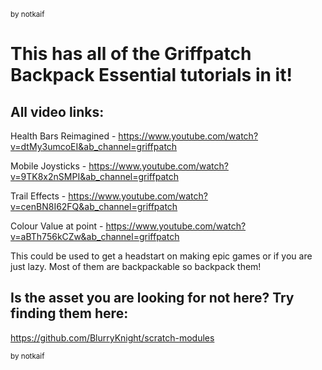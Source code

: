<sub>by notkaif</sub>


# This has all of the Griffpatch Backpack Essential tutorials in it!
## All video links:
Health Bars Reimagined - https://www.youtube.com/watch?v=dtMy3umcoEI&ab_channel=griffpatch

Mobile Joysticks - https://www.youtube.com/watch?v=9TK8x2nSMPI&ab_channel=griffpatch

Trail Effects - https://www.youtube.com/watch?v=cenBN8I62FQ&ab_channel=griffpatch

Colour Value at point - https://www.youtube.com/watch?v=aBTh756kCZw&ab_channel=griffpatch

This could be used to get a headstart on making epic games or if you are just lazy. Most of them are backpackable so backpack them!

## Is the asset you are looking for not here? Try finding them here: 
https://github.com/BlurryKnight/scratch-modules

<sub>by notkaif</sub>
